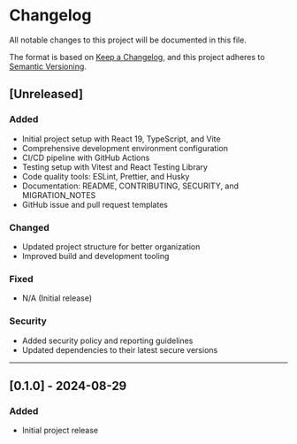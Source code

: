 # Changelog

All notable changes to this project will be documented in this file.

The format is based on [Keep a Changelog](https://keepachangelog.com/en/1.0.0/),
and this project adheres to [Semantic Versioning](https://semver.org/spec/v2.0.0.html).

## [Unreleased]

### Added
- Initial project setup with React 19, TypeScript, and Vite
- Comprehensive development environment configuration
- CI/CD pipeline with GitHub Actions
- Testing setup with Vitest and React Testing Library
- Code quality tools: ESLint, Prettier, and Husky
- Documentation: README, CONTRIBUTING, SECURITY, and MIGRATION_NOTES
- GitHub issue and pull request templates

### Changed
- Updated project structure for better organization
- Improved build and development tooling

### Fixed
- N/A (Initial release)

### Security
- Added security policy and reporting guidelines
- Updated dependencies to their latest secure versions

---

## [0.1.0] - 2024-08-29
### Added
- Initial project release
